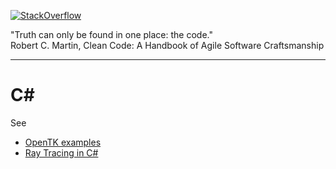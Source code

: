 [![StackOverflow](https://stackexchange.com/users/flair/7322082.png)](https://stackoverflow.com/users/5577765/rabbid76?tab=profile)

"Truth can only be found in one place: the code."  
Robert C. Martin, Clean Code: A Handbook of Agile Software Craftsmanship

---

# C#

See

- [OpenTK examples](https://github.com/Rabbid76/c_sharp_opengl)
- [Ray Tracing in C#](https://github.com/Rabbid76/c_sharp_raytrace_examples)